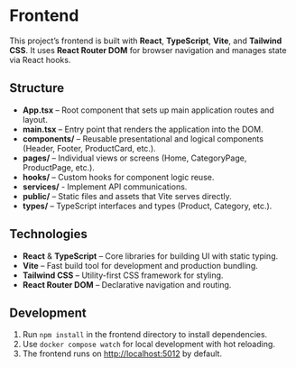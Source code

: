 # Frontend

This project’s frontend is built with **React**, **TypeScript**, **Vite**, and **Tailwind CSS**. It uses **React Router DOM** for browser navigation and manages state via React hooks.

## Structure

- **App.tsx** – Root component that sets up main application routes and layout.
- **main.tsx** – Entry point that renders the application into the DOM.
- **components/** – Reusable presentational and logical components (Header, Footer, ProductCard, etc.).
- **pages/** – Individual views or screens (Home, CategoryPage, ProductPage, etc.).
- **hooks/** – Custom hooks for component logic reuse.
- **services/** - Implement API communications.
- **public/** – Static files and assets that Vite serves directly.
- **types/** – TypeScript interfaces and types (Product, Category, etc.).

## Technologies

- **React** & **TypeScript** – Core libraries for building UI with static typing.
- **Vite** – Fast build tool for development and production bundling.
- **Tailwind CSS** – Utility-first CSS framework for styling.
- **React Router DOM** – Declarative navigation and routing.

## Development

1. Run `npm install` in the frontend directory to install dependencies.
2. Use `docker compose watch` for local development with hot reloading.
3. The frontend runs on [http://localhost:5012](http://localhost:5012) by default.
